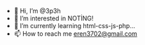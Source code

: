 - 👋 Hi, I’m @3p3h
- 👀 I’m interested in NOTİNG!
- 🌱 I’m currently learning html-css-js-php...
- 📫 How to reach me eren3702@gmail.com

<!---
3p3h/3p3h is a ✨ special ✨ repository because its `README.md` (this file) appears on your GitHub profile.
You can click the Preview link to take a look at your changes.
--->
